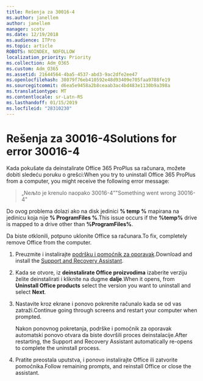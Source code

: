 ```yaml
---
title: Rešenja za 30016-4
ms.author: janellem
author: janellem
manager: scotv
ms.date: 12/19/2018
ms.audience: ITPro
ms.topic: article
ROBOTS: NOINDEX, NOFOLLOW
localization_priority: Priority
ms.collection: Adm_O365
ms.custom: Adm_O365
ms.assetid: 21644564-4ba5-4537-abd3-9ac2dfe2ee47
ms.openlocfilehash: 38079f76eb410592e48d93409e705faa9788fe19
ms.sourcegitcommit: d6ea5e9458a2b8ceaab3ac4bd483e1130b9a398a
ms.translationtype: MT
ms.contentlocale: sr-Latn-RS
ms.lasthandoff: 01/15/2019
ms.locfileid: "28310230"
---
```

# <a name="solutions-for-error-30016-4"></a><span data-ttu-id="ffff0-102">Rešenja za 30016-4</span><span class="sxs-lookup"><span data-stu-id="ffff0-102">Solutions for error 30016-4</span></span>

<span data-ttu-id="ffff0-103">Kada pokušate da deinstalirate Office 365 ProPlus sa računara, možete dobiti sledeću poruku o grešci:</span><span class="sxs-lookup"><span data-stu-id="ffff0-103">When you try to uninstall Office 365 ProPlus from a computer, you might receive the following error message:</span></span>
  
> <span data-ttu-id="ffff0-104">„Neљto je krenulo naopako 30016-4”</span><span class="sxs-lookup"><span data-stu-id="ffff0-104">"Something went wrong 30016-4"</span></span>
    
<span data-ttu-id="ffff0-105">Do ovog problema dolazi ako na disk jedinici **% temp %** mapirana na jedinicu koja nije **% ProgramFiles %**.</span><span class="sxs-lookup"><span data-stu-id="ffff0-105">This issue occurs if the **%temp%** drive is mapped to a drive other than **%ProgramFiles%**.</span></span> 
  
<span data-ttu-id="ffff0-106">Da biste otklonili, potpuno uklonite Office sa računara.</span><span class="sxs-lookup"><span data-stu-id="ffff0-106">To fix, completely remove Office from the computer.</span></span>
  
1. <span data-ttu-id="ffff0-107">Preuzmite i instalirajte [podršku i pomoćnik za oporavak](https://aka.ms/SARA-OfficeUninstall-Alchemy).</span><span class="sxs-lookup"><span data-stu-id="ffff0-107">Download and install the [Support and Recovery Assistant](https://aka.ms/SARA-OfficeUninstall-Alchemy).</span></span>
    
2. <span data-ttu-id="ffff0-108">Kada se otvore, iz **deinstalirate Office proizvodima** izaberite verziju želite deinstalirati i kliknite na dugme **dalje**.</span><span class="sxs-lookup"><span data-stu-id="ffff0-108">When it opens, from **Uninstall Office products** select the version you want to uninstall and select **Next**.</span></span> 
    
3. <span data-ttu-id="ffff0-109">Nastavite kroz ekrane i ponovo pokrenite računalo kada se od vas zatraži.</span><span class="sxs-lookup"><span data-stu-id="ffff0-109">Continue going through screens and restart your computer when prompted.</span></span>
    
    <span data-ttu-id="ffff0-110">Nakon ponovnog pokretanja, podrške i pomoćnik za oporavak automatski ponovo otvara da biste dovršili proces deinstalacije.</span><span class="sxs-lookup"><span data-stu-id="ffff0-110">After restarting, the Support and Recovery Assistant automatically re-opens to complete the uninstall process.</span></span>
    
4. <span data-ttu-id="ffff0-111">Pratite preostala uputstva, i ponovo instalirajte Office ili zatvorite pomoćnika.</span><span class="sxs-lookup"><span data-stu-id="ffff0-111">Follow remaining prompts, and reinstall Office or close the assistant.</span></span>
    

